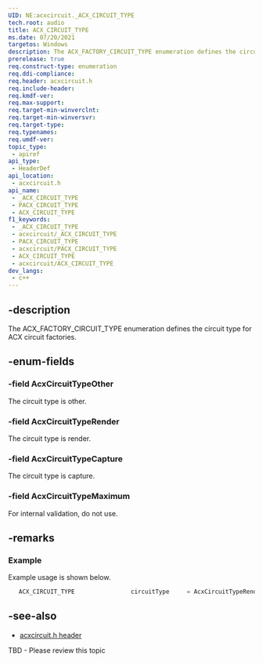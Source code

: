 ```yaml
---
UID: NE:acxcircuit._ACX_CIRCUIT_TYPE
tech.root: audio
title: ACX_CIRCUIT_TYPE
ms.date: 07/20/2021
targetos: Windows
description: The ACX_FACTORY_CIRCUIT_TYPE enumeration defines the circuit type for ACX circuit factories.
prerelease: true
req.construct-type: enumeration
req.ddi-compliance: 
req.header: acxcircuit.h
req.include-header: 
req.kmdf-ver: 
req.max-support: 
req.target-min-winverclnt: 
req.target-min-winversvr: 
req.target-type: 
req.typenames: 
req.umdf-ver: 
topic_type:
 - apiref
api_type:
 - HeaderDef
api_location:
 - acxcircuit.h
api_name:
 - _ACX_CIRCUIT_TYPE
 - PACX_CIRCUIT_TYPE
 - ACX_CIRCUIT_TYPE
f1_keywords:
 - _ACX_CIRCUIT_TYPE
 - acxcircuit/_ACX_CIRCUIT_TYPE
 - PACX_CIRCUIT_TYPE
 - acxcircuit/PACX_CIRCUIT_TYPE
 - ACX_CIRCUIT_TYPE
 - acxcircuit/ACX_CIRCUIT_TYPE
dev_langs:
 - c++
---
```


## -description

The ACX_FACTORY_CIRCUIT_TYPE enumeration defines the circuit type for ACX circuit factories.

## -enum-fields

### -field AcxCircuitTypeOther

The circuit type is other.

### -field AcxCircuitTypeRender

The circuit type is render.

### -field AcxCircuitTypeCapture

The circuit type is capture.

### -field AcxCircuitTypeMaximum

For internal validation, do not use.

## -remarks

### Example

Example usage is shown below.

```cpp
   ACX_CIRCUIT_TYPE                circuitType     = AcxCircuitTypeRender;
```

## -see-also

- [acxcircuit.h header](index.md)

TBD - Please review this topic